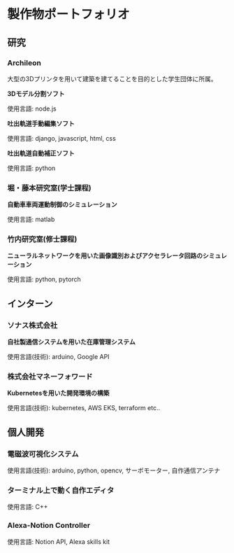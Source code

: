# 製作物ポートフォリオ

## 研究

### Archileon

大型の3Dプリンタを用いて建築を建てることを目的とした学生団体に所属。

**3Dモデル分割ソフト**

使用言語: node.js

**吐出軌道手動編集ソフト**

使用言語: django, javascript, html, css

**吐出軌道自動補正ソフト**

使用言語: python

### 堀・藤本研究室(学士課程)

**自動車車両運動制御のシミュレーション**

使用言語: matlab

### 竹内研究室(修士課程)

**ニューラルネットワークを用いた画像識別およびアクセラレータ回路のシミュレーション**

使用言語: python, pytorch

## インターン

### ソナス株式会社

**自社製通信システムを用いた在庫管理システム**

使用言語(技術): arduino, Google API

### 株式会社マネーフォワード

**Kubernetesを用いた開発環境の構築**

使用言語(技術): kubernetes, AWS EKS, terraform etc..

## 個人開発

### 電磁波可視化システム

使用言語(技術): arduino, python, opencv, サーボモーター, 自作通信アンテナ

### ターミナル上で動く自作エディタ

使用言語: C++

### Alexa-Notion Controller

使用言語: Notion API, Alexa skills kit